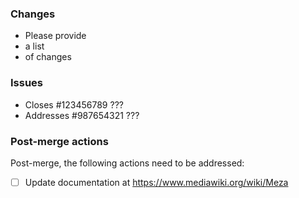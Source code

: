 ### Changes

* Please provide
* a list
* of changes

### Issues

* Closes #123456789 ???
* Addresses #987654321 ???

### Post-merge actions

Post-merge, the following actions need to be addressed:

- [ ] Update documentation at https://www.mediawiki.org/wiki/Meza
